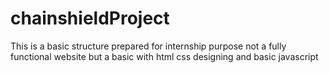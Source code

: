 # chainshieldProject
This is a basic structure prepared for internship purpose not a fully functional website but a basic with html css designing and basic javascript

